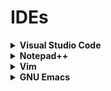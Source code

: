 # IDEs

<details>
<summary><b>Visual Studio Code</b></summary>

### Basics
- Editor Name: VS Code
- Source / Company: Microsoft
- Access: Free
- Platforms Supported: Windows, Linux, MacOS
### Rating
- 4 / 5
### Features
- Extensions allow for almost anything
- Any language is able to be supported with most being supported
### Setup / Usage
### Positives
- Free
- Being updated
- Many extensions allow for almost anything
### Negatives
- Not open source
- Can be hard to setup
- Many extensions can make it hard to find what you need
</details>

<details>
<summary><b>Notepad++</b></summary>

### Basics
- Editor Name: Notepad++
- Source / Company: Don Ho
- Access: Free
- Platforms Supported: Windows
### Rating
- 3 / 5
### Features
- Plugins allow for doing new stuff
### Setup / Usage
### Positives
- Free
- Being updated
- Open source
### Negatives
- Old interface
- No integrated debugging features
- Difficult to work on complex projects
</details>

<details>
<summary><b>Vim</b></summary>

### Basics
- Editor Name: Vim
- Source / Company: Bram Moolenaar
- Access: Free
- Platforms Supported: Windows, Linux, Unix, macOS, iOS, Android
### Rating
- 4 / 5
### Features
- Highly customizable
- Any language is able to be supported
### Setup / Usage
### Positives
- Free
- Being updated
- Open source
### Negatives
- Keybinds can be hard to learn
- Simplistic
- Needs understanding of command line
</details>

<details>
<summary><b>GNU Emacs</b></summary>

### Basics
- Editor Name: GNU Emacs
- Source / Company: Free Software Foundation
- Access: Free
- Platforms Supported: Windows, Linux, macOS
### Rating
- 2 / 5
### Features
- Extensions
- Any language is able to be supported
### Setup / Usage
### Positives
- Free
- Being updated
- Open source
### Negatives
- Simplistic
- Made for Linux, need extra stuff to make it work on Windows
- Customizing can be difficult
</details>
